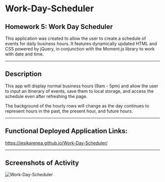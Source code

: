 # Work-Day-Scheduler
Homework 5: Work Day Scheduler
-----
This application was created to allow the user to create a schedule of events for daily business hours. It features dynamically updated HTML and CSS powered by jQuery, in conjunction with the Moment.js library to work with date and time.

-----
## Description

This app will display normal business hours (9am - 5pm) and allow the user to input an itinerary of events, save them to local storage, and access the schedule even after refreshing the page. 

The background of the hourly rows will change as the day continues to represent hours in the past, the present hour, and future hours.

-----
## Functional Deployed Application Links:

https://jesikarenea.github.io/Work-Day-Scheduler/

-----
## Screenshots of Activity


![Work-Day-Scheduler](test.png)


